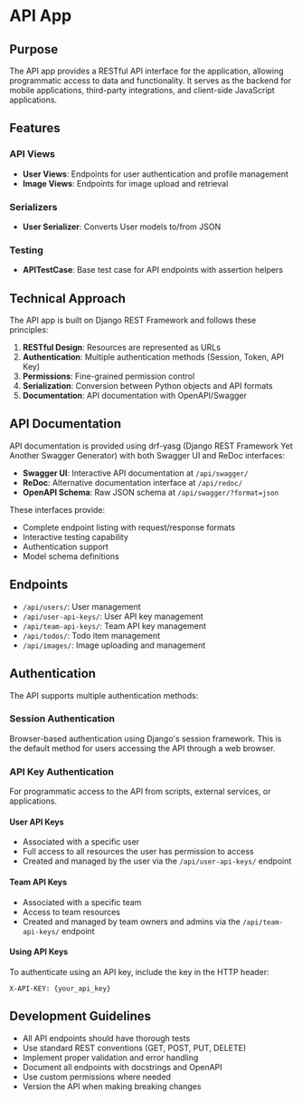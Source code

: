 # API App

## Purpose

The API app provides a RESTful API interface for the application, allowing programmatic access to data and functionality. It serves as the backend for mobile applications, third-party integrations, and client-side JavaScript applications.

## Features

### API Views

- **User Views**: Endpoints for user authentication and profile management
- **Image Views**: Endpoints for image upload and retrieval

### Serializers

- **User Serializer**: Converts User models to/from JSON

### Testing

- **APITestCase**: Base test case for API endpoints with assertion helpers

## Technical Approach

The API app is built on Django REST Framework and follows these principles:

1. **RESTful Design**: Resources are represented as URLs
2. **Authentication**: Multiple authentication methods (Session, Token, API Key)
3. **Permissions**: Fine-grained permission control
4. **Serialization**: Conversion between Python objects and API formats
5. **Documentation**: API documentation with OpenAPI/Swagger

## API Documentation

API documentation is provided using drf-yasg (Django REST Framework Yet Another Swagger Generator) with both Swagger UI and ReDoc interfaces:

- **Swagger UI**: Interactive API documentation at `/api/swagger/`
- **ReDoc**: Alternative documentation interface at `/api/redoc/`
- **OpenAPI Schema**: Raw JSON schema at `/api/swagger/?format=json`

These interfaces provide:
- Complete endpoint listing with request/response formats
- Interactive testing capability
- Authentication support
- Model schema definitions

## Endpoints

- `/api/users/`: User management
- `/api/user-api-keys/`: User API key management
- `/api/team-api-keys/`: Team API key management
- `/api/todos/`: Todo item management
- `/api/images/`: Image uploading and management

## Authentication

The API supports multiple authentication methods:

### Session Authentication
Browser-based authentication using Django's session framework. This is the default method for users accessing the API through a web browser.

### API Key Authentication
For programmatic access to the API from scripts, external services, or applications.

#### User API Keys
- Associated with a specific user
- Full access to all resources the user has permission to access
- Created and managed by the user via the `/api/user-api-keys/` endpoint

#### Team API Keys
- Associated with a specific team
- Access to team resources
- Created and managed by team owners and admins via the `/api/team-api-keys/` endpoint

#### Using API Keys
To authenticate using an API key, include the key in the HTTP header:

```http
X-API-KEY: {your_api_key}
```

## Development Guidelines

- All API endpoints should have thorough tests
- Use standard REST conventions (GET, POST, PUT, DELETE)
- Implement proper validation and error handling
- Document all endpoints with docstrings and OpenAPI
- Use custom permissions where needed
- Version the API when making breaking changes
